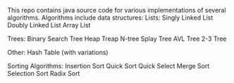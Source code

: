 This repo contains java source code for various implementations of several algorithms. Algorithms include data structures:
Lists:
	Singly Linked List
	Doubly Linked List
	Array List

Trees:
	Binary Search Tree
	Heap
	Treap
	N-tree
	Splay Tree
	AVL Tree
	2-3 Tree

Other:
	Hash Table (with variations)

Sorting Algorithms:
	Insertion Sort
	Quick Sort
	Quick Select
	Merge Sort
	Selection Sort
	Radix Sort

